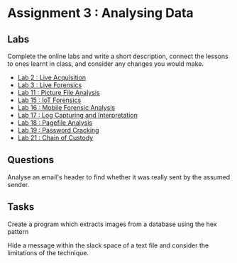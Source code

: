 # Assignment 3 : Analysing Data

## Labs

Complete the online labs and write a short description, connect the lessons to ones learnt in class, and consider any changes you would make.

- [Lab 2 : Live Acquisition](/Labs/02.md)
- [Lab 3 : Live Forensics](/Labs/03.md)
- [Lab 11 : Picture File Analysis](/Labs/11.md)
- [Lab 15 : IoT Forensics](/Labs/15.md)
- [Lab 16 : Mobile Forensic Analysis](/Labs/16.md)
- [Lab 17 : Log Capturing and Interpretation](/Labs/17.md)
- [Lab 18 : Pagefile Analysis](/Labs/18.md)
- [Lab 19 : Password Cracking](/Labs/19.md)
- [Lab 21 : Chain of Custody](/Labs/21.md)

## Questions

Analyse an email's header to find whether it was really sent by the assumed sender.

## Tasks

Create a program which extracts images from a database using the hex pattern

Hide a message within the slack space of a text file and consider the limitations of the technique.
